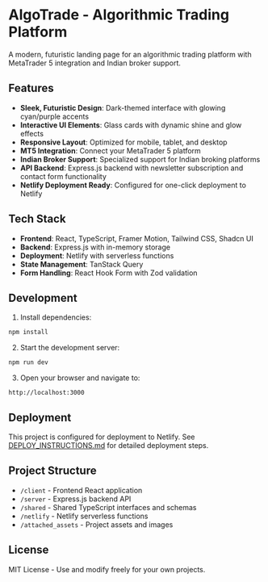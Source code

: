 # AlgoTrade - Algorithmic Trading Platform

A modern, futuristic landing page for an algorithmic trading platform with MetaTrader 5 integration and Indian broker support.

## Features

- **Sleek, Futuristic Design**: Dark-themed interface with glowing cyan/purple accents
- **Interactive UI Elements**: Glass cards with dynamic shine and glow effects
- **Responsive Layout**: Optimized for mobile, tablet, and desktop
- **MT5 Integration**: Connect your MetaTrader 5 platform
- **Indian Broker Support**: Specialized support for Indian broking platforms
- **API Backend**: Express.js backend with newsletter subscription and contact form functionality
- **Netlify Deployment Ready**: Configured for one-click deployment to Netlify

## Tech Stack

- **Frontend**: React, TypeScript, Framer Motion, Tailwind CSS, Shadcn UI
- **Backend**: Express.js with in-memory storage
- **Deployment**: Netlify with serverless functions
- **State Management**: TanStack Query
- **Form Handling**: React Hook Form with Zod validation

## Development

1. Install dependencies:
```bash
npm install
```

2. Start the development server:
```bash
npm run dev
```

3. Open your browser and navigate to:
```
http://localhost:3000
```

## Deployment

This project is configured for deployment to Netlify. See [DEPLOY_INSTRUCTIONS.md](./DEPLOY_INSTRUCTIONS.md) for detailed deployment steps.

## Project Structure

- `/client` - Frontend React application
- `/server` - Express.js backend API
- `/shared` - Shared TypeScript interfaces and schemas
- `/netlify` - Netlify serverless functions
- `/attached_assets` - Project assets and images

## License

MIT License - Use and modify freely for your own projects.